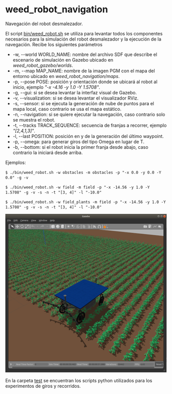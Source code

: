 # weed_robot_navigation

Navegación del robot desmalezador.

El script [bin/weed_robot.sh](bin/weed_robot.sh) se utiliza para levantar todos los componentes necesarios para la simulación del robot desmalezador y la ejecución de la navegación. Recibe los siguientes parámetros
* -w, --world WORLD_NAME: nombre del archivo SDF que describe el escenario de simulación en Gazebo ubicado en *weed_robot_gazebo/worlds*.
* -m, --map MAP_NAME: nombre de la imagen PGM con el mapa del entorno ubicado en *weed_robot_navigation/maps*.
* -p, --pose POSE: posición y orientación donde se ubicará al robot al inicio, ejemplo *"-x -4.16 -y 1.0 -Y 1.5708"*.
* -g, --gui: si se desea levantar la interfaz visual de Gazebo.
* -v, --visualization: si se desea levantar el visualizador RViz.
* -s, --sensor: si se ejecuta la generación de nube de puntos para el mapa local, caso contrario se usa el mapa estático.
* -n, --navigation: si se quiere ejecutar la navegación, caso contrario solo se muestra el robot.
* -t, --tracks TRACK_SEQUENCE: secuencia de franjas a recorrer, ejemplo *"[2,4,1,3]"*.
* -l, --last POSITION: posición en y de la generación del último waypoint.
* -p, --omega: para generar giros del tipo Omega en lugar de T.
* -b, --bottom: si el robot inicia la primer franja desde abajo, caso contrario la iniciará desde arriba.

Ejemplos:

```
$ ./bin/weed_robot.sh -w obstacles -m obstacles -p "-x 0.0 -y 0.0 -Y 0.0" -g -v
```

```
$ ./bin/weed_robot.sh -w field -m field -p "-x -14.56 -y 1.0 -Y 1.5708" -g -v -s -n -t "[3, 4]" -l "-10.0"
```
```
$ ./bin/weed_robot.sh -w field_plants -m field -p "-x -14.56 -y 1.0 -Y 1.5708" -g -v -s -n -t "[3, 4]" -l "-10.0"
```

![Screenshot](img/navigation.png)

En la carpeta [test](test) se encuentran los scripts python utilizados para los experimentos de giros y recorridos.

